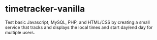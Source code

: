 # timetracker-vanilla
Test basic Javascript, MySQL, PHP, and HTML/CSS by creating a small service that tracks and displays the local times and start day/end day for multiple users.
